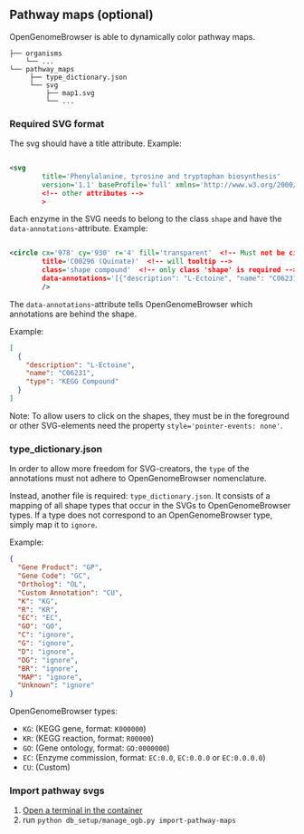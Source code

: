 ## Pathway maps (optional)

OpenGenomeBrowser is able to dynamically color pathway maps.

````
├── organisms
    └── ...
└── pathway_maps
     ├── type_dictionary.json
     └── svg
         ├── map1.svg
         └── ...
````

### Required SVG format

The svg should have a title attribute. Example:

```xml

<svg
        title='Phenylalanine, tyrosine and tryptophan biosynthesis'
        version='1.1' baseProfile='full' xmlns='http://www.w3.org/2000/svg' xmlns:xlink='http://www.w3.org/1999/xlink'
        <!-- other attributes -->
        >
```

Each enzyme in the SVG needs to belong to the class `shape` and have the `data-annotations`-attribute. Example:

```xml

<circle cx='978' cy='930' r='4' fill='transparent'  <!-- Must not be circle, can be any other SVG element -->
        title='C00296 (Quinate)'  <!-- will tooltip -->
        class='shape compound'  <!-- only class 'shape' is required -->
        data-annotations='[{"description": "L-Ectoine", "name": "C06231", "type": "KEGG Compound"}]'>  <!-- see below -->
        />
```

The `data-annotations`-attribute tells OpenGenomeBrowser which annotations are behind the shape.

Example:

```json
[
  {
    "description": "L-Ectoine",
    "name": "C06231",
    "type": "KEGG Compound"
  }
]
```

Note: To allow users to click on the shapes, they must be in the foreground or other SVG-elements need the property `style='pointer-events: none'`.

### type_dictionary.json

In order to allow more freedom for SVG-creators, the `type` of the annotations must not adhere to OpenGenomeBrowser nomenclature.

Instead, another file is required: `type_dictionary.json`. It consists of a mapping of all shape types that occur in the SVGs to OpenGenomeBrowser
types. If a type does not correspond to an OpenGenomeBrowser type, simply map it to `ignore`.

Example:

```json
{
  "Gene Product": "GP",
  "Gene Code": "GC",
  "Ortholog": "OL",
  "Custom Annotation": "CU",
  "K": "KG",
  "R": "KR",
  "EC": "EC",
  "GO": "GO",
  "C": "ignore",
  "G": "ignore",
  "D": "ignore",
  "DG": "ignore",
  "BR": "ignore",
  "MAP": "ignore",
  "Unknown": "ignore"
}
```

OpenGenomeBrowser types:

  - `KG`: (KEGG gene, format: `K000000`)
  - `KR`: (KEGG reaction, format: `R00000`)
  - `GO`: (Gene ontology, format: `GO:0000000`)
  - `EC`: (Enzyme commission, format: `EC:0.0`, `EC:0.0.0` or `EC:0.0.0.0`)
  - `CU`: (Custom)

### Import pathway svgs

1. [Open a terminal in the container](https://github.com/opengenomebrowser/opengenomebrowser-docker-template#open-a-terminal-in-the-container)
1. run `python db_setup/manage_ogb.py import-pathway-maps`

